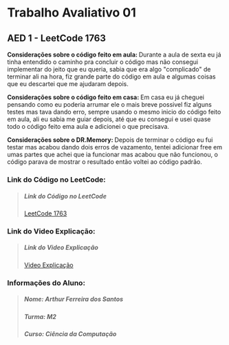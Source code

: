 <h1>Trabalho Avaliativo 01</h1>
<h2>AED 1 - LeetCode 1763</h2>

<strong>Considerações sobre o código feito em aula: </strong>Durante a aula de sexta eu já tinha entendido o caminho pra concluir o código
mas não consegui implementar do jeito que eu queria, sabia que era algo "complicado" de terminar ali na hora, fiz grande
parte do código em aula e algumas coisas que eu descartei que me ajudaram depois.

<strong>Considerações sobre o código feito em casa: </strong>Em casa eu já cheguei pensando como eu poderia arrumar ele o mais breve possivel
fiz alguns testes mas tava dando erro, sempre usando o mesmo inicio do código feito em aula, ali eu sabia me guiar depois,
até que eu consegui e usei quase todo o código feito ema aula e adicionei o que precisava.

<strong>Considerações sobre o DR.Memory: </strong>Depois de terminar o código eu fui testar mas acabou dando dois erros de vazamento, tentei
adicionar free em umas partes que achei que ia funcionar mas acabou que não funcionou, o código parava de mostrar o resultado
então voltei ao código padrão. 

<h3>Link do Código no LeetCode: </h3>
<blockquote><h5>Link do Código no LeetCode</h4>
<a href="https://leetcode.com/problems/longest-nice-substring/">LeetCode 1763</a></blockquote> 

<h3>Link do Video Explicação: </h3>
<blockquote><h5>Link do Video Explicação</h4>
<a href="https://drive.google.com/uc?id=13nRWSR6BNYDOi658wfIZSWJ5ylzWLw7E&export=download">Video Explicação</a></blockquote> 

<h3>Informações do Aluno: </h3>
<blockquote><h5>Nome: Arthur Ferreira dos Santos</h4>
<h5>Turma: M2</h4>
<h5>Curso: Ciência da Computação</h4></blockquote>
